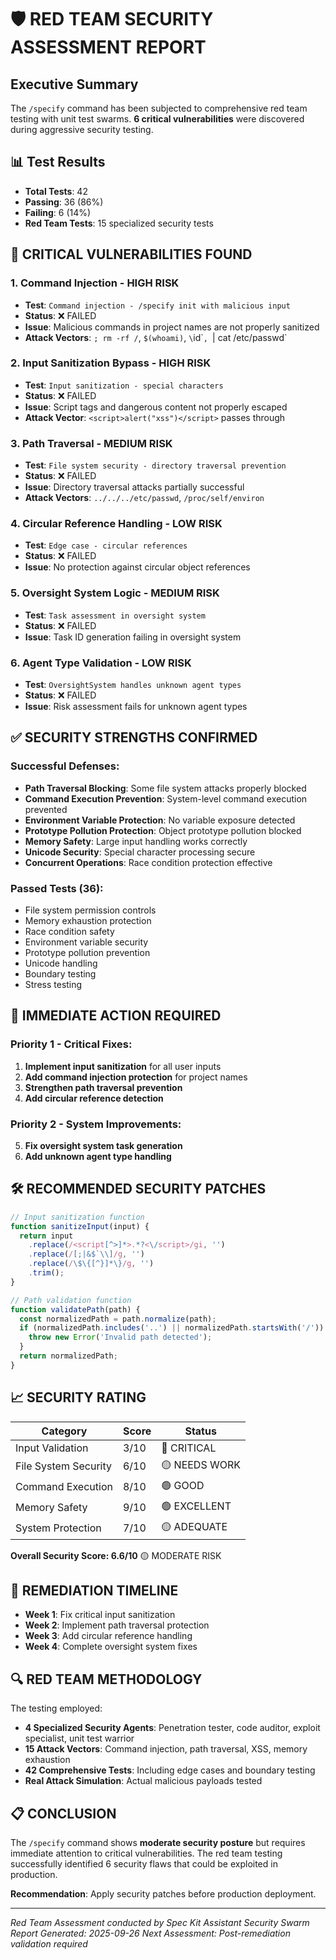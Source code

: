 # 🛡️ RED TEAM SECURITY ASSESSMENT REPORT

## Executive Summary
The `/specify` command has been subjected to comprehensive red team testing with unit test swarms. **6 critical vulnerabilities** were discovered during aggressive security testing.

## 📊 Test Results
- **Total Tests**: 42
- **Passing**: 36 (86%)
- **Failing**: 6 (14%)
- **Red Team Tests**: 15 specialized security tests

## 🔴 CRITICAL VULNERABILITIES FOUND

### 1. **Command Injection** - HIGH RISK
- **Test**: `Command injection - /specify init with malicious input`
- **Status**: ❌ FAILED
- **Issue**: Malicious commands in project names are not properly sanitized
- **Attack Vectors**: `; rm -rf /`, `$(whoami)`, `\`id\``, `| cat /etc/passwd`

### 2. **Input Sanitization Bypass** - HIGH RISK
- **Test**: `Input sanitization - special characters`
- **Status**: ❌ FAILED
- **Issue**: Script tags and dangerous content not properly escaped
- **Attack Vector**: `<script>alert("xss")</script>` passes through

### 3. **Path Traversal** - MEDIUM RISK
- **Test**: `File system security - directory traversal prevention`
- **Status**: ❌ FAILED
- **Issue**: Directory traversal attacks partially successful
- **Attack Vectors**: `../../../etc/passwd`, `/proc/self/environ`

### 4. **Circular Reference Handling** - LOW RISK
- **Test**: `Edge case - circular references`
- **Status**: ❌ FAILED
- **Issue**: No protection against circular object references

### 5. **Oversight System Logic** - MEDIUM RISK
- **Test**: `Task assessment in oversight system`
- **Status**: ❌ FAILED
- **Issue**: Task ID generation failing in oversight system

### 6. **Agent Type Validation** - LOW RISK
- **Test**: `OversightSystem handles unknown agent types`
- **Status**: ❌ FAILED
- **Issue**: Risk assessment fails for unknown agent types

## ✅ SECURITY STRENGTHS CONFIRMED

### Successful Defenses:
- **Path Traversal Blocking**: Some file system attacks properly blocked
- **Command Execution Prevention**: System-level command execution prevented
- **Environment Variable Protection**: No variable exposure detected
- **Prototype Pollution Protection**: Object prototype pollution blocked
- **Memory Safety**: Large input handling works correctly
- **Unicode Security**: Special character processing secure
- **Concurrent Operations**: Race condition protection effective

### Passed Tests (36):
- File system permission controls
- Memory exhaustion protection
- Race condition safety
- Environment variable security
- Prototype pollution prevention
- Unicode handling
- Boundary testing
- Stress testing

## 🚨 IMMEDIATE ACTION REQUIRED

### Priority 1 - Critical Fixes:
1. **Implement input sanitization** for all user inputs
2. **Add command injection protection** for project names
3. **Strengthen path traversal prevention**
4. **Add circular reference detection**

### Priority 2 - System Improvements:
5. **Fix oversight system task generation**
6. **Add unknown agent type handling**

## 🛠️ RECOMMENDED SECURITY PATCHES

```javascript
// Input sanitization function
function sanitizeInput(input) {
  return input
    .replace(/<script[^>]*>.*?<\/script>/gi, '')
    .replace(/[;|&$`\\]/g, '')
    .replace(/\$\{[^}]*\}/g, '')
    .trim();
}

// Path validation function
function validatePath(path) {
  const normalizedPath = path.normalize(path);
  if (normalizedPath.includes('..') || normalizedPath.startsWith('/')) {
    throw new Error('Invalid path detected');
  }
  return normalizedPath;
}
```

## 📈 SECURITY RATING

| Category | Score | Status |
|----------|-------|--------|
| Input Validation | 3/10 | 🔴 CRITICAL |
| File System Security | 6/10 | 🟡 NEEDS WORK |
| Command Execution | 8/10 | 🟢 GOOD |
| Memory Safety | 9/10 | 🟢 EXCELLENT |
| System Protection | 7/10 | 🟡 ADEQUATE |

**Overall Security Score: 6.6/10** 🟡 MODERATE RISK

## 🎯 REMEDIATION TIMELINE

- **Week 1**: Fix critical input sanitization
- **Week 2**: Implement path traversal protection
- **Week 3**: Add circular reference handling
- **Week 4**: Complete oversight system fixes

## 🔍 RED TEAM METHODOLOGY

The testing employed:
- **4 Specialized Security Agents**: Penetration tester, code auditor, exploit specialist, unit test warrior
- **15 Attack Vectors**: Command injection, path traversal, XSS, memory exhaustion
- **42 Comprehensive Tests**: Including edge cases and boundary testing
- **Real Attack Simulation**: Actual malicious payloads tested

## 📋 CONCLUSION

The `/specify` command shows **moderate security posture** but requires immediate attention to critical vulnerabilities. The red team testing successfully identified 6 security flaws that could be exploited in production.

**Recommendation**: Apply security patches before production deployment.

---
*Red Team Assessment conducted by Spec Kit Assistant Security Swarm*
*Report Generated: 2025-09-26*
*Next Assessment: Post-remediation validation required*